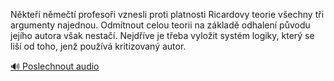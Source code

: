 
Někteří němečtí profesoři vznesli proti platnosti Ricardovy teorie všechny tři argumenty najednou. Odmítnout celou teorii na základě odhalení původu jejího autora však nestačí. Nejdříve je třeba vyložit systém logiky, který se liší od toho, jenž používá kritizovaný autor.

[🔊 Poslechnout audio](/data/7-paragraphs/audio/chapter_24/para_011-Nkte-nmet-profesoi-vznesli-proti-platnosti.mp3)

